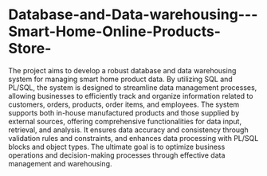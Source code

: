 # Database-and-Data-warehousing---Smart-Home-Online-Products-Store-

The project aims to develop a robust database and data warehousing system for managing smart home product data. By utilizing SQL and PL/SQL, the system is designed to streamline data management processes, allowing businesses to efficiently track and organize information related to customers, orders, products, order items, and employees. The system supports both in-house manufactured products and those supplied by external sources, offering comprehensive functionalities for data input, retrieval, and analysis. It ensures data accuracy and consistency through validation rules and constraints, and enhances data processing with PL/SQL blocks and object types. The ultimate goal is to optimize business operations and decision-making processes through effective data management and warehousing.



